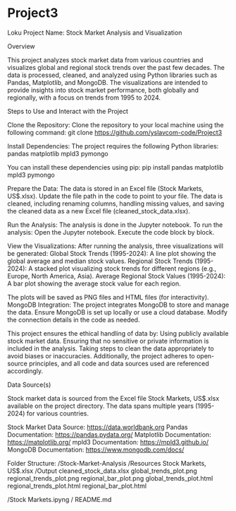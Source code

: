 # Project3

Loku Project Name: Stock Market Analysis and Visualization

Overview

This project analyzes stock market data from various countries and visualizes global and regional stock trends over the past few decades. 
The data is processed, cleaned, and analyzed using Python libraries such as Pandas, Matplotlib, and MongoDB. 
The visualizations are intended to provide insights into stock market performance, both globally and regionally, with a focus on trends from 1995 to 2024.




Steps to Use and Interact with the Project

Clone the Repository: Clone the repository to your local machine using the following command:
git clone https://github.com/yslavcom-code/Project3

Install Dependencies: The project requires the following Python libraries:
pandas
matplotlib
mpld3
pymongo



You can install these dependencies using pip:
pip install pandas matplotlib mpld3 pymongo





Prepare the Data:
The data is stored in an Excel file (Stock Markets, US$.xlsx).
Update the file path in the code to point to your file.
The data is cleaned, including renaming columns, handling missing values, and saving the cleaned data as a new Excel file (cleaned_stock_data.xlsx).




Run the Analysis: 
The analysis is done in the Jupyter notebook. 
To run the analysis:
Open the Jupyter notebook.
Execute the code block by block.





View the Visualizations: 
After running the analysis, three visualizations will be generated:
Global Stock Trends (1995-2024): A line plot showing the global average and median stock values.
Regional Stock Trends (1995-2024): A stacked plot visualizing stock trends for different regions (e.g., Europe, North America, Asia).
Average Regional Stock Values (1995-2024): A bar plot showing the average stock value for each region.

The plots will be saved as PNG files and HTML files (for interactivity).
MongoDB Integration: The project integrates MongoDB to store and manage the data. Ensure MongoDB is set up locally or use a cloud database. Modify the connection details in the code as needed.




This project ensures the ethical handling of data by:
Using publicly available stock market data.
Ensuring that no sensitive or private information is included in the analysis.
Taking steps to clean the data appropriately to avoid biases or inaccuracies.
Additionally, the project adheres to open-source principles, and all code and data sources used are referenced accordingly.

Data Source(s)

Stock market data is sourced from the Excel file Stock Markets, US$.xlsx available on the project directory. The data spans multiple years (1995-2024) for various countries.

Stock Market Data Source: https://data.worldbank.org
Pandas Documentation: https://pandas.pydata.org/
Matplotlib Documentation: https://matplotlib.org/
mpld3 Documentation: https://mpld3.github.io/
MongoDB Documentation: https://www.mongodb.com/docs/



Folder Structure:
/Stock-Market-Analysis
    /Resources
        Stock Markets, US$.xlsx
    /Output
        cleaned_stock_data.xlsx
        global_trends_plot.png
        regional_trends_plot.png
        regional_bar_plot.png
        global_trends_plot.html
        regional_trends_plot.html
        regional_bar_plot.html
        
  /Stock Markets.ipyng
  / README.md















